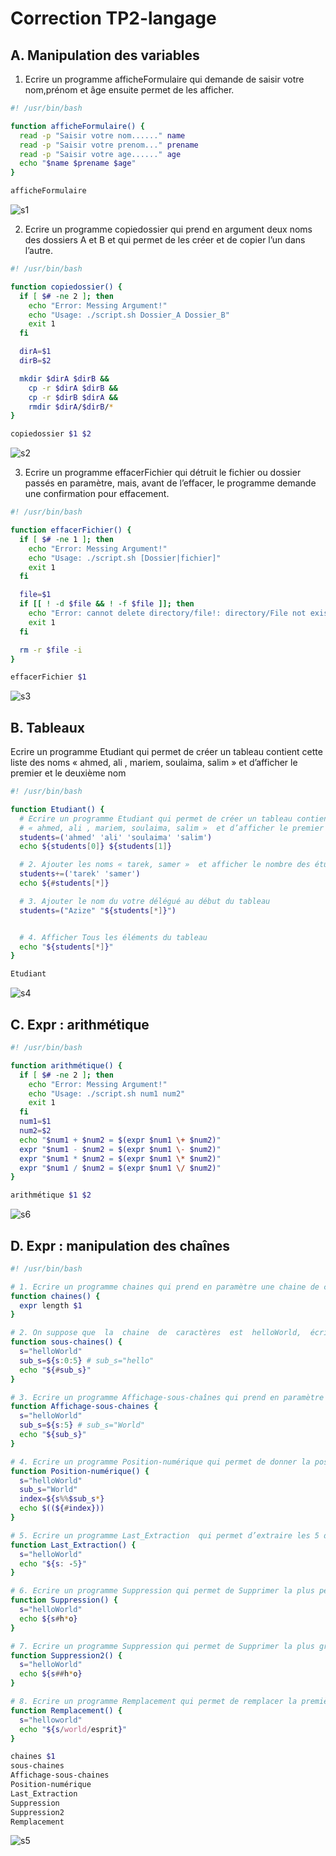 # Correction TP2-langage

## A. Manipulation des variables

1. Ecrire un programme afficheFormulaire qui demande de saisir votre nom,prénom et âge
   ensuite permet de les afficher.

```sh
#! /usr/bin/bash

function afficheFormulaire() {
  read -p "Saisir votre nom......" name
  read -p "Saisir votre prenom..." prename
  read -p "Saisir votre age......" age
  echo "$name $prename $age"
}

afficheFormulaire
```

![s1](imgs/s1.png)

2. Ecrire un programme copiedossier qui prend en argument deux noms des dossiers A et B et
   qui permet de les créer et de copier l’un dans l’autre.

```sh
#! /usr/bin/bash

function copiedossier() {
  if [ $# -ne 2 ]; then
    echo "Error: Messing Argument!"
    echo "Usage: ./script.sh Dossier_A Dossier_B"
    exit 1
  fi

  dirA=$1
  dirB=$2

  mkdir $dirA $dirB &&
    cp -r $dirA $dirB &&
    cp -r $dirB $dirA &&
    rmdir $dirA/$dirB/*
}

copiedossier $1 $2
```

![s2](imgs/s2.png)

3. Ecrire un programme effacerFichier qui détruit le fichier ou dossier passés en paramètre,
   mais, avant de l’effacer, le programme demande une confirmation pour effacement.

```sh
#! /usr/bin/bash

function effacerFichier() {
  if [ $# -ne 1 ]; then
    echo "Error: Messing Argument!"
    echo "Usage: ./script.sh [Dossier|fichier]"
    exit 1
  fi

  file=$1
  if [[ ! -d $file && ! -f $file ]]; then
    echo "Error: cannot delete directory/file!: directory/File not exist!"
    exit 1
  fi

  rm -r $file -i
}

effacerFichier $1
```

![s3](imgs/s3.png)

## B. Tableaux

Ecrire un programme Etudiant qui permet de créer un tableau contient cette liste des noms
« ahmed, ali , mariem, soulaima, salim » et d’afficher le premier et le deuxième nom

```sh
#! /usr/bin/bash

function Etudiant() {
  # Ecrire un programme Etudiant qui permet de créer un tableau contient cette liste des noms
  # « ahmed, ali , mariem, soulaima, salim »  et d’afficher le premier et le deuxième  nom
  students=('ahmed' 'ali' 'soulaima' 'salim')
  echo ${students[0]} ${students[1]}

  # 2. Ajouter les noms « tarek, samer »  et afficher le nombre des étudiants
  students+=('tarek' 'samer')
  echo ${#students[*]}

  # 3. Ajouter le nom du votre délégué au début du tableau
  students=("Azize" "${students[*]}")


  # 4. Afficher Tous les éléments du tableau
  echo "${students[*]}"
}

Etudiant
```

![s4](imgs/s4.png)

## C. Expr : arithmétique

```sh
#! /usr/bin/bash

function arithmétique() {
  if [ $# -ne 2 ]; then
    echo "Error: Messing Argument!"
    echo "Usage: ./script.sh num1 num2"
    exit 1
  fi
  num1=$1
  num2=$2
  echo "$num1 + $num2 = $(expr $num1 \+ $num2)"
  expr "$num1 - $num2 = $(expr $num1 \- $num2)"
  expr "$num1 * $num2 = $(expr $num1 \* $num2)"
  expr "$num1 / $num2 = $(expr $num1 \/ $num2)"
}

arithmétique $1 $2
```

![s6](imgs/s6.png)

## D. Expr : manipulation des chaînes

```sh
#! /usr/bin/bash

# 1. Ecrire un programme chaines qui prend en paramètre une chaine de caractères  et  afficher sa longueur
function chaines() {
  expr length $1
}

# 2. On suppose que  la  chaine  de  caractères  est  helloWorld,  écrire  un  programme  sous-chaînes qui permet d’afficher la Longueur de 1er  sous-chaînes
function sous-chaines() {
  s="helloWorld"
  sub_s=${s:0:5} # sub_s="hello"
  echo "${#sub_s}"
}

# 3. Ecrire un programme Affichage-sous-chaînes qui prend en paramètre la chaine helloWorld et permet d’afficher la deuxième sous chaine
function Affichage-sous-chaines {
  s="helloWorld"
  sub_s=${s:5} # sub_s="World"
  echo "${sub_s}"
}

# 4. Ecrire un programme Position-numérique qui permet de donner la position du deuxième sous chaine de la chaine HelloWorld
function Position-numérique() {
  s="helloWorld"
  sub_s="World"
  index=${s%%$sub_s*}
  echo $((${#index}))
}

# 5. Ecrire un programme Last_Extraction  qui permet d’extraire les 5 dernier caractères   de la chaine helloWorld
function Last_Extraction() {
  s="helloWorld"
  echo "${s: -5}"
}

# 6. Ecrire un programme Suppression qui permet de Supprimer la plus petite correspondance entre h et o à partir du début de la chaine helloworld.
function Suppression() {
  s="helloWorld"
  echo ${s#h*o}
}

# 7. Ecrire un programme Suppression qui permet de Supprimer la plus grande  correspondance entre h et o à partir du début de la chaine helloworld.
function Suppression2() {
  s="helloWorld"
  echo ${s##h*o}
}

# 8. Ecrire un programme Remplacement qui permet de remplacer la première  correspondance de la sous chaine  world de la chaine helloworld avec esprit.
function Remplacement() {
  s="helloworld"
  echo "${s/world/esprit}"
}

chaines $1
sous-chaines
Affichage-sous-chaines
Position-numérique
Last_Extraction
Suppression
Suppression2
Remplacement
```

![s5](imgs/s5.png)
